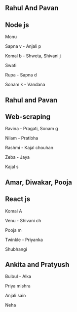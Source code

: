 ## Rahul And Pavan
## Node js
Monu 

Sapna v - Anjali p

Komal b - Shweta, Shivani j

Swati

Rupa - Sapna d

Sonam k - Vandana

## Rahul and Pavan
## Web-scraping 
Ravina - Pragati, Sonam g

Nilam - Pratibha

Rashmi - Kajal chouhan

Zeba - Jaya

Kajal s

## Amar, Diwakar, Pooja
## React js

Komal A

Venu - Shivani ch

Pooja m

Twinkle - Priyanka

Shubhangi

## Ankita and Pratyush

Bulbul - Alka

Priya mishra

Anjali sain

Neha
